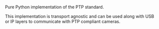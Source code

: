 Pure Python implementation of the PTP standard.

This implementation is transport agnostic and can be used along with USB or IP
layers to communicate with PTP compliant cameras.
